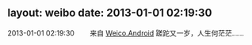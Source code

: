 layout: weibo
date: 2013-01-01 02:19:30
---
<meta name="referrer" content="no-referrer" />

2013-01-01 02:19:30  &nbsp;&nbsp;&nbsp;&nbsp;&nbsp;&nbsp; 来自 <a href="http://app.weibo.com/t/feed/l4RWD" rel="nofollow">Weico.Android</a>
蹉跎又一岁，人生何茫茫…… ​​​
